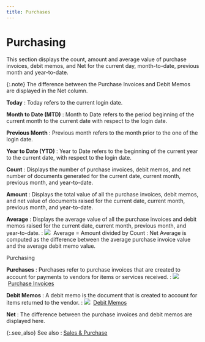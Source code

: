 ```yaml
---
title: Purchases
---
```


# Purchasing


This section displays the count, amount and average value of purchase  invoices, debit memos, and Net for the current day, month-to-date, previous  month and year-to-date.


{:.note}
The difference between the Purchase Invoices  and Debit Memos are displayed in the Net column.


**Today**
: Today refers to the current login date.


**Month to Date (MTD)**
: Month to Date refers to the period beginning of  the current month to the current date with respect to the login date.


**Previous Month**
: Previous month refers to the month prior to the  one of the login date.


**Year to Date (YTD)**
: Year to Date refers to the beginning of the current  year to the current date, with respect to the login date.


**Count**
: Displays the number of purchase invoices, debit  memos, and net number of documents generated for the current date, current  month, previous month, and year-to-date.


**Amount**
: Displays the total value of all the purchase invoices,  debit memos, and net value of documents raised for the current date, current  month, previous month, and year-to-date.


**Average**
: Displays the average value of all the purchase invoices  and debit memos raised for the current date, current month, previous month,  and year-to-date.
: ![]({{site.wwe_baseurl}}/img/note.gif)  Average  = Amount divided by Count
: Net Average is computed as the difference  between the average purchase invoice value and the average debit memo  value.


Purchasing


**Purchases**
: Purchases refer to purchase invoices that are created  to account for payments to vendors for items or services received.
: ![]({{site.wwe_baseurl}}/img/lens.gif)  [Purchase  Invoices]({{site.pp_chm}}/purc-proc/pis/purchase_invoices_pur.html)


**Debit Memos**
: A debit memo is the document that is created to  account for items returned to the vendor.
: ![]({{site.wwe_baseurl}}/img/lens.gif)  [Debit  Memos]({{site.pp_chm}}/return-proc/dms/debit_memos.html)


**Net**
: The difference between the purchase invoices and  debit memos are displayed here.


{:.see_also}
See also
: [Sales &  Purchase]({{site.wwe_baseurl}}/everest-client/main-window/management-synopsis/sales_purchase_top_ten.html)
